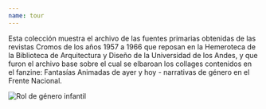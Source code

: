 ```yaml
---
name: tour
---
```


Esta colección muestra el archivo de las fuentes primarias obtenidas de las revistas Cromos de los años 1957 a 1966 que reposan en la Hemeroteca de la Biblioteca de Arquitectura y Diseño de la Universidad de los Andes, y que furon el archivo base sobre el cual se elbaroan los collages contenidos en el fanzine: Fantasías Animadas de ayer y hoy - narrativas de género en el Frente Nacional.

![Rol de género infantil](!publi_06)

